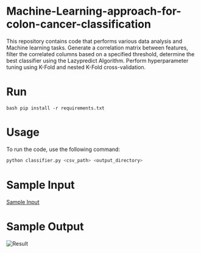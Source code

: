 # Machine-Learning-approach-for-colon-cancer-classification
This repository contains code that performs various data analysis and Machine learning tasks. Generate a correlation matrix between features, filter the correlated columns based on a specified threshold, determine the best classifier using the Lazypredict Algorithm. Perform hyperparameter tuning using K-Fold and nested K-Fold cross-validation.

# Run 
``bash
pip install -r requirements.txt
``
# Usage
To run the code, use the following command:
```bash
python classifier.py <csv_path> <output_directory>
```
# Sample Input
[Sample Input](https://raw.githubusercontent.com/lamamedhat/Machine-Learning-approach-for-colon-cancer-classification/main/Data/colon-labled.csv)

# Sample Output
![Result](https://github.com/lamamedhat/Machine-Learning-approach-for-colon-cancer-classification/assets/111204965/515b0277-0b5f-4967-a39e-f8981e052a50)


